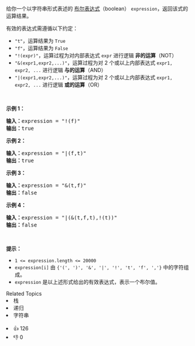 <p>给你一个以字符串形式表述的&nbsp;<a href="https://baike.baidu.com/item/%E5%B8%83%E5%B0%94%E8%A1%A8%E8%BE%BE%E5%BC%8F/1574380?fr=aladdin" target="_blank">布尔表达式</a>（boolean） <code>expression</code>，返回该式的运算结果。</p>

<p>有效的表达式需遵循以下约定：</p>

<ul> 
 <li><code>"t"</code>，运算结果为 <code>True</code></li> 
 <li><code>"f"</code>，运算结果为 <code>False</code></li> 
 <li><code>"!(expr)"</code>，运算过程为对内部表达式 <code>expr</code> 进行逻辑 <strong>非的运算</strong>（NOT）</li> 
 <li><code>"&amp;(expr1,expr2,...)"</code>，运算过程为对 2 个或以上内部表达式 <code>expr1, expr2, ...</code> 进行逻辑 <strong>与的运算</strong>（AND）</li> 
 <li><code>"|(expr1,expr2,...)"</code>，运算过程为对 2 个或以上内部表达式 <code>expr1, expr2, ...</code> 进行逻辑 <strong>或的运算</strong>（OR）</li> 
</ul>

<p>&nbsp;</p>

<p><strong>示例 1：</strong></p>

<pre><strong>输入：</strong>expression = "!(f)"
<strong>输出：</strong>true
</pre>

<p><strong>示例 2：</strong></p>

<pre><strong>输入：</strong>expression = "|(f,t)"
<strong>输出：</strong>true
</pre>

<p><strong>示例 3：</strong></p>

<pre><strong>输入：</strong>expression = "&amp;(t,f)"
<strong>输出：</strong>false
</pre>

<p><strong>示例 4：</strong></p>

<pre><strong>输入：</strong>expression = "|(&amp;(t,f,t),!(t))"
<strong>输出：</strong>false
</pre>

<p>&nbsp;</p>

<p><strong>提示：</strong></p>

<ul> 
 <li><code>1 &lt;= expression.length &lt;= 20000</code></li> 
 <li><code>expression[i]</code> 由 <code>{'(', ')', '&amp;', '|', '!', 't', 'f', ','}</code> 中的字符组成。</li> 
 <li><code>expression</code> 是以上述形式给出的有效表达式，表示一个布尔值。</li> 
</ul>

<div><div>Related Topics</div><div><li>栈</li><li>递归</li><li>字符串</li></div></div><br><div><li>👍 126</li><li>👎 0</li></div>